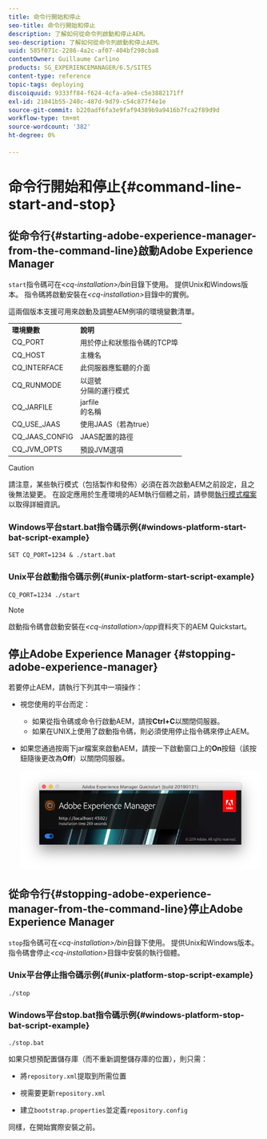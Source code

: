 ```yaml
---
title: 命令行開始和停止
seo-title: 命令行開始和停止
description: 了解如何從命令列啟動和停止AEM。
seo-description: 了解如何從命令列啟動和停止AEM。
uuid: 585f071c-2286-4a2c-af07-404bf298cba8
contentOwner: Guillaume Carlino
products: SG_EXPERIENCEMANAGER/6.5/SITES
content-type: reference
topic-tags: deploying
discoiquuid: 9333ff84-f624-4cfa-a9e4-c5e3882171ff
exl-id: 21041b55-240c-487d-9d79-c54c877f4e1e
source-git-commit: b220adf6fa3e9faf94389b9a9416b7fca2f89d9d
workflow-type: tm+mt
source-wordcount: '382'
ht-degree: 0%

---
```


# 命令行開始和停止{#command-line-start-and-stop}

## 從命令行{#starting-adobe-experience-manager-from-the-command-line}啟動Adobe Experience Manager

`start`指令碼可在&#x200B;*&lt;cq-installation>/bin*&#x200B;目錄下使用。 提供Unix和Windows版本。 指令碼將啟動安裝在&#x200B;*&lt;cq-installation>*&#x200B;目錄中的實例。

這兩個版本支援可用來啟動及調整AEM例項的環境變數清單。

<table>
 <tbody>
  <tr>
   <td><strong>環境變數 </strong></td>
   <td><strong>說明 </strong></td>
  </tr>
  <tr>
   <td>CQ_PORT</td>
   <td>用於停止和狀態指令碼的TCP埠<br /> </td>
  </tr>
  <tr>
   <td>CQ_HOST</td>
   <td>主機名<br /> </td>
  </tr>
  <tr>
   <td>CQ_INTERFACE</td>
   <td>此伺服器應監聽的介面<br /> </td>
  </tr>
  <tr>
   <td>CQ_RUNMODE</td>
   <td>以逗號<br />分隔的運行模式 </td>
  </tr>
  <tr>
   <td>CQ_JARFILE</td>
   <td>jarfile<br />的名稱 </td>
  </tr>
  <tr>
   <td>CQ_USE_JAAS</td>
   <td>使用JAAS（若為true）<br /> </td>
  </tr>
  <tr>
   <td>CQ_JAAS_CONFIG</td>
   <td>JAAS配置的路徑<br /> </td>
  </tr>
  <tr>
   <td>CQ_JVM_OPTS</td>
   <td>預設JVM選項<br /> </td>
  </tr>
 </tbody>
</table>

>[!CAUTION]
>
>請注意，某些執行模式（包括製作和發佈）必須在首次啟動AEM之前設定，且之後無法變更。 在設定應用於生產環境的AEM執行個體之前，請參閱[執行模式檔案](/help/sites-deploying/configure-runmodes.md)以取得詳細資訊。

### Windows平台start.bat指令碼示例{#windows-platform-start-bat-script-example}

```shell
SET CQ_PORT=1234 & ./start.bat
```

### Unix平台啟動指令碼示例{#unix-platform-start-script-example}

```shell
CQ_PORT=1234 ./start
```

>[!NOTE]
>
>啟動指令碼會啟動安裝在&#x200B;*&lt;cq-installation>/app*&#x200B;資料夾下的AEM Quickstart。

## 停止Adobe Experience Manager {#stopping-adobe-experience-manager}

若要停止AEM，請執行下列其中一項操作：

* 視您使用的平台而定：

   * 如果從指令碼或命令行啟動AEM，請按&#x200B;**Ctrl+C**&#x200B;以關閉伺服器。
   * 如果在UNIX上使用了啟動指令碼，則必須使用停止指令碼來停止AEM。

* 如果您通過按兩下jar檔案來啟動AEM，請按一下啟動窗口上的&#x200B;**On**&#x200B;按鈕（該按鈕隨後更改為&#x200B;**Off**）以關閉伺服器。

   ![chlimage_1-63](assets/chlimage_1-63.png)

## 從命令行{#stopping-adobe-experience-manager-from-the-command-line}停止Adobe Experience Manager

`stop`指令碼可在&#x200B;*&lt;cq-installation>/bin*&#x200B;目錄下使用。 提供Unix和Windows版本。 指令碼會停止&#x200B;*&lt;cq-installation>*&#x200B;目錄中安裝的執行個體。

### Unix平台停止指令碼示例{#unix-platform-stop-script-example}

```shell
./stop
```

### Windows平台stop.bat指令碼示例{#windows-platform-stop-bat-script-example}

```shell
./stop.bat
```

如果只想預配置儲存庫（而不重新調整儲存庫的位置），則只需：

* 將`repository.xml`提取到所需位置

* 視需要更新`repository.xml`

* 建立`bootstrap.properties`並定義`repository.config`

同樣，在開始實際安裝之前。
